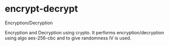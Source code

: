 # encrypt-decrypt
Encryption/Decryption

Encryption and Decryption using crypto.
It performs encryption/decryption using algo aes-256-cbc and to give randomness IV is used.
